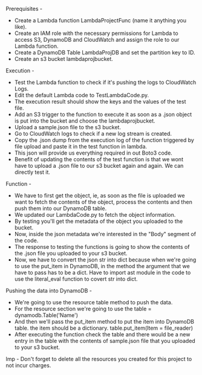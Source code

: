 Prerequisites -
- Create a Lambda function LambdaProjectFunc (name it anything you like).
- Create an IAM role with the necessary permissions for Lambda to access S3, DynamoDB and CloudWatch and assign the role to our Lambda function.
- Create a DynamoDB Table LambdaProjDB and set the partition key to ID.
- Create an s3 bucket lambdaprojbucket.

Execution -
- Test the Lambda function to check if it's pushing the logs to CloudWatch Logs.
- Edit the default Lambda code to TestLambdaCode.py.
- The execution result should show the keys and the values of the test file.
- Add an S3 trigger to the function to execute it as soon as a .json object is put into the bucket and choose the lambdaprojbucket.
- Upload a sample.json file to the s3 bucket.
- Go to CloudWatch logs to check if a new log stream is created.
- Copy the .json dump from the execution log of the function triggered by  file upload and paste it in the test function in lambda.
- This json will provide us everything required in out Boto3 code.
- Benefit of updating the contents of the test function is that we wont have to upload a .json file to our s3 bucket again and again. We can directly test it.

Function - 
- We have to first get the object, ie, as soon as the file is uploaded we want to fetch the contents of the object, process the contents and then push them into our DynamoDB table.
- We updated our LambdaCode.py to fetch the object information.
- By testing you'll get the metadata of the object you uploaded to the bucket.
- Now, inside the json metadata we're interested in the "Body" segment of the code.
-  The response to testing the functions is going to show the contents of the .json file you uploaded to your s3 bucket.
- Now, we have to convert the json str into dict because when we're going to use the put_item in DynamoDB, in the method the argument that we have to pass has to be a dict. Have to import ast module in the code to use the literal_eval function to covert str into dict.

Pushing the data into DynamoDB -
- We're going to use the resource table method to push the data.
- For the resource section we're going to use the table = dynamodb.Table('Name')
- And then we'll pass the put_item method to put the item into DynamoDB table. the item should be a dictionary.
                   table.put_item(Item = file_reader)
- After executing the function check the table and there would be a new entry in the table with the contents of sample.json file that you uploaded to your s3 bucket.


Imp - Don't forget to delete all the resources you created for this project to not incur charges.
